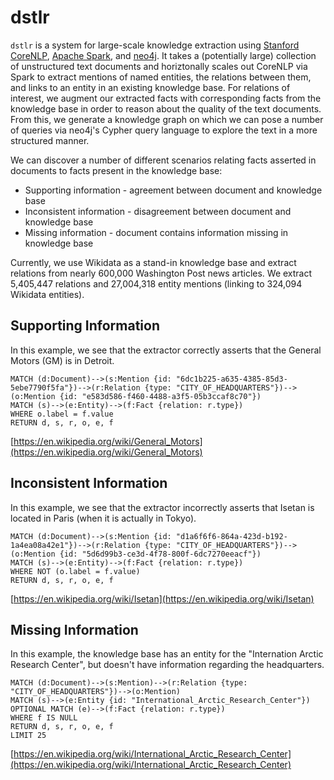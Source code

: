 # dstlr

`dstlr` is a system for large-scale knowledge extraction using [Stanford CoreNLP](https://stanfordnlp.github.io/CoreNLP/), [Apache Spark](https://spark.apache.org/), and [neo4j](https://neo4j.com/). It takes a (potentially large) collection of unstructured text documents and horiztonally scales out CoreNLP via Spark to extract mentions of named entities, the relations between them, and links to an entity in an existing knowledge base. For relations of interest, we augment our extracted facts with corresponding facts from the knowledge base in order to reason about the quality of the text documents. From this, we generate a knowledge graph on which we can pose a number of queries via neo4j's Cypher query language to explore the text in a more structured manner.

We can discover a number of different scenarios relating facts asserted in documents to facts present in the knowledge base:
+ Supporting information - agreement between document and knowledge base
+ Inconsistent information - disagreement between document and knowledge base
+ Missing information - document contains information missing in knowledge base

Currently, we use Wikidata as a stand-in knowledge base and extract relations from nearly 600,000 Washington Post news articles. We extract 5,405,447 relations and 27,004,318 entity mentions (linking to 324,094 Wikidata entities).

## Supporting Information

In this example, we see that the extractor correctly asserts that the General Motors (GM) is in Detroit.

```
MATCH (d:Document)-->(s:Mention {id: "6dc1b225-a635-4385-85d3-5ebe7790f5fa"})-->(r:Relation {type: "CITY_OF_HEADQUARTERS"})-->(o:Mention {id: "e583d586-f460-4488-a3f5-05b3ccaf8c70"})
MATCH (s)-->(e:Entity)-->(f:Fact {relation: r.type})
WHERE o.label = f.value
RETURN d, s, r, o, e, f
```

[https://en.wikipedia.org/wiki/General_Motors](https://en.wikipedia.org/wiki/General_Motors)

## Inconsistent Information

In this example, we see that the extractor incorrectly asserts that Isetan is located in Paris (when it is actually in Tokyo).

```
MATCH (d:Document)-->(s:Mention {id: "d1a6f6f6-864a-423d-b192-1a4ea08a42e1"})-->(r:Relation {type: "CITY_OF_HEADQUARTERS"})-->(o:Mention {id: "5d6d99b3-ce3d-4f78-800f-6dc7270eeacf"})
MATCH (s)-->(e:Entity)-->(f:Fact {relation: r.type})
WHERE NOT (o.label = f.value)
RETURN d, s, r, o, e, f
```

[https://en.wikipedia.org/wiki/Isetan](https://en.wikipedia.org/wiki/Isetan)

## Missing Information

In this example, the knowledge base has an entity for the "Internation Arctic Research Center", but doesn't have information regarding the headquarters.

```
MATCH (d:Document)-->(s:Mention)-->(r:Relation {type: "CITY_OF_HEADQUARTERS"})-->(o:Mention)
MATCH (s)-->(e:Entity {id: "International_Arctic_Research_Center"})
OPTIONAL MATCH (e)-->(f:Fact {relation: r.type})
WHERE f IS NULL
RETURN d, s, r, o, e, f
LIMIT 25
```

[https://en.wikipedia.org/wiki/International_Arctic_Research_Center](https://en.wikipedia.org/wiki/International_Arctic_Research_Center)
